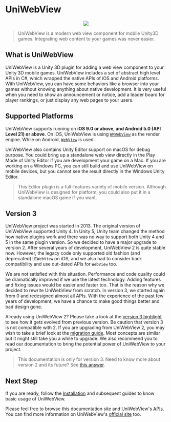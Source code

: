 # UniWebView

<center>
<img src="images/logo.png" data-rjs="2" />
</center>

> UniWebView is a modern web view component for mobile Unity3D games. Integrating web content to your games was never easier.

## What is UniWebView

UniWebView is a Unity 3D plugin for adding a web view component to your Unity 3D mobile games. UniWebView includes a set of abstract high level APIs in C#, which wrapped the native APIs of iOS and Android platforms. With UniWebView, you can have some behaviors like a browser into your games without knowing anything about native development. It is very useful when you need to show an announcement or notice, add a leader board for player rankings, or just display any web pages to your users.

## Supported Platforms

UniWebView supports running on **iOS 9.0 or above, and Android 5.0 (API Level 21) or above**. On iOS, UniWebView is using [`WKWebView`](https://developer.apple.com/reference/webkit/wkwebview) as the render engine. While on Android, [`WebView`](https://developer.android.com/reference/android/webkit/WebView.html) is used.

UniWebView also contains Unity Editor support on macOS for debug purpose. You could bring up a standalone web view directly in the Play Mode of Unity Editor if you are development your game on a Mac. If you are working on a Windows PC, you can still build and use UniWebView on mobile devices, but you cannot see the result directly in the Windows Unity Editor.

> This Editor plugin is a full-features variety of mobile version. Although UniWebView is designed for platform, you could also put it in a standalone macOS game if you want.

## Version 3

UniWebView project was started in 2013. The original version of UniWebView supported Unity 4. In Unity 5, Unity team changed the method how native plugins work and there was no way to support both Unity 4 and 5 in the same plugin version. So we decided to have a major upgrade to version 2. After several years of development, UniWebView 2 is quite stable now. However, the legacy code only supported old fashion (and deprecated) `UIWebView` on iOS, and we also had to consider back compatibility and use out-dated APIs for `WebView` too. 

We are not satisfied with this situation. Performance and code quality could be dramatically improved if we use the latest technology. Adding features and fixing issues would be easier and faster too. That is the reason why we decided to rewrite UniWebView from scratch. In version 3, we started again from 0 and redesigned almost all APIs. With the experience of the past few years of development, we have a chance to make good things better and bad design gone.

Already using UniWebView 2? Please take a look at the [version 3 highlight](version-highlight) to see how it gets evolved from previous version. Be caution that version 3 is not compatible with 2. If you are upgrading from UniWebView 2, you may wish to take a brief look at the [migration guide](migration-guide). Most concepts are similar but it might still take you a while to upgrade. We also recommend you to read our documentation to bring the potential power of UniWebView to your project.

> This documentation is only for version 3. Need to know more about version 2 and its future? See [this answer](/latest/faq?id=what-about-uniwebview-2).

## Next Step

If you are ready, follow the [Installation](/latest/installation) and subsequent guides to know basic usage of UniWebView.

Please feel free to browse this documentation site and UniWebView's [APIs](/latest/api/overview). You can find more information on UniWebView's [official site](https://uniwebview.com) too.
